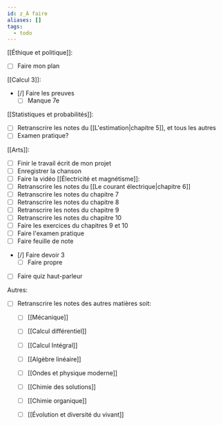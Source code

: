 ```yaml
---
id: z_À faire
aliases: []
tags:
  - todo
---
```


[[Éthique et politique]]:
- [ ] Faire mon plan

[[Calcul 3]]:
- [/] Faire les preuves
	- [ ] Manque 7e

[[Statistiques et probabilités]]:
- [ ] Retranscrire les notes du [[L'estimation|chapitre 5]], et tous les autres
- [ ] Examen pratique?

[[Arts]]:
- [ ] Finir le travail écrit de mon projet
- [ ] Enregistrer la chanson
- [ ] Faire la vidéo
[[Électricité et magnétisme]]:
- [ ] Retranscrire les notes du [[Le courant électrique|chapitre 6]] 
- [ ] Retranscrire les notes du chapitre 7 
- [ ] Retranscrire les notes du chapitre 8
- [ ] Retranscrire les notes du chapitre 9
- [ ] Retranscrire les notes du chapitre 10 
- [ ] Faire les exercices du chapitres 9 et 10
- [ ] Faire l'examen pratique
- [ ] Faire feuille de note
- [/] Faire devoir 3
	- [ ] Faire propre
- [ ] Faire quiz haut-parleur

Autres:
- [ ] Retranscrire les notes des autres matières soit:
	- [ ] [[Mécanique]]
	- [ ] [[Calcul différentiel]]
	- [ ] [[Calcul Intégral]]
	- [ ] [[Algèbre linéaire]]
	- [ ] [[Ondes et physique moderne]]
	- [ ] [[Chimie des solutions]]
	- [ ] [[Chimie organique]]
	- [ ] [[Évolution et diversité du vivant]]

